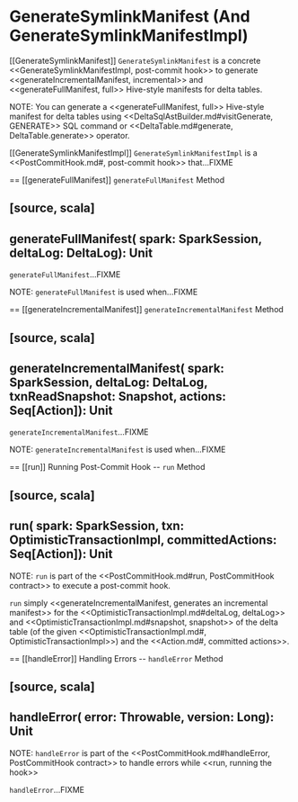 # GenerateSymlinkManifest (And GenerateSymlinkManifestImpl)

[[GenerateSymlinkManifest]]
`GenerateSymlinkManifest` is a concrete <<GenerateSymlinkManifestImpl, post-commit hook>> to generate <<generateIncrementalManifest, incremental>> and <<generateFullManifest, full>> Hive-style manifests for delta tables.

NOTE: You can generate a <<generateFullManifest, full>> Hive-style manifest for delta tables using <<DeltaSqlAstBuilder.md#visitGenerate, GENERATE>> SQL command or <<DeltaTable.md#generate, DeltaTable.generate>> operator.

[[GenerateSymlinkManifestImpl]]
`GenerateSymlinkManifestImpl` is a <<PostCommitHook.md#, post-commit hook>> that...FIXME

== [[generateFullManifest]] `generateFullManifest` Method

[source, scala]
----
generateFullManifest(
  spark: SparkSession,
  deltaLog: DeltaLog): Unit
----

`generateFullManifest`...FIXME

NOTE: `generateFullManifest` is used when...FIXME

== [[generateIncrementalManifest]] `generateIncrementalManifest` Method

[source, scala]
----
generateIncrementalManifest(
  spark: SparkSession,
  deltaLog: DeltaLog,
  txnReadSnapshot: Snapshot,
  actions: Seq[Action]): Unit
----

`generateIncrementalManifest`...FIXME

NOTE: `generateIncrementalManifest` is used when...FIXME

== [[run]] Running Post-Commit Hook -- `run` Method

[source, scala]
----
run(
  spark: SparkSession,
  txn: OptimisticTransactionImpl,
  committedActions: Seq[Action]): Unit
----

NOTE: `run` is part of the <<PostCommitHook.md#run, PostCommitHook contract>> to execute a post-commit hook.

`run` simply <<generateIncrementalManifest, generates an incremental manifest>> for the <<OptimisticTransactionImpl.md#deltaLog, deltaLog>> and <<OptimisticTransactionImpl.md#snapshot, snapshot>> of the delta table (of the given <<OptimisticTransactionImpl.md#, OptimisticTransactionImpl>>) and the <<Action.md#, committed actions>>.

== [[handleError]] Handling Errors -- `handleError` Method

[source, scala]
----
handleError(
  error: Throwable,
  version: Long): Unit
----

NOTE: `handleError` is part of the <<PostCommitHook.md#handleError, PostCommitHook contract>> to handle errors while <<run, running the hook>>

`handleError`...FIXME
